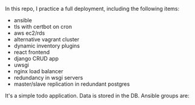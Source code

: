 In this repo, I practice a full deployment, including the following items:

- ansible
- tls with certbot on cron
- aws ec2/rds
- alternative vagrant cluster
- dynamic inventory plugins
- react frontend
- django CRUD app
- uwsgi
- nginx load balancer
- redundancy in wsgi servers
- master/slave replication in redundant postgres

It's a simple todo application. Data is stored in the DB. Ansible groups are:


